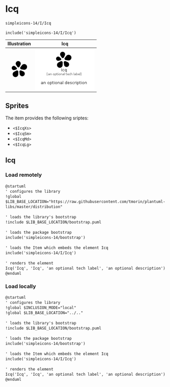 # Icq


```text
simpleicons-14/I/Icq
```

```text
include('simpleicons-14/I/Icq')
```



| Illustration | Icq |
| :---: | :---: |
| ![illustration for Illustration](../../simpleicons-14/I/Icq.png) | ![illustration for Icq](../../simpleicons-14/I/Icq.Local.png) |



## Sprites
The item provides the following sriptes:

- `<$IcqXs>`
- `<$IcqSm>`
- `<$IcqMd>`
- `<$IcqLg>`





## Icq

### Load remotely
```plantuml
@startuml
' configures the library
!global $LIB_BASE_LOCATION="https://raw.githubusercontent.com/tmorin/plantuml-libs/master/distribution"

' loads the library's bootstrap
!include $LIB_BASE_LOCATION/bootstrap.puml

' loads the package bootstrap
include('simpleicons-14/bootstrap')

' loads the Item which embeds the element Icq
include('simpleicons-14/I/Icq')

' renders the element
Icq('Icq', 'Icq', 'an optional tech label', 'an optional description')
@enduml
```

### Load locally
```plantuml
@startuml
' configures the library
!global $INCLUSION_MODE="local"
!global $LIB_BASE_LOCATION="../.."

' loads the library's bootstrap
!include $LIB_BASE_LOCATION/bootstrap.puml

' loads the package bootstrap
include('simpleicons-14/bootstrap')

' loads the Item which embeds the element Icq
include('simpleicons-14/I/Icq')

' renders the element
Icq('Icq', 'Icq', 'an optional tech label', 'an optional description')
@enduml
```

